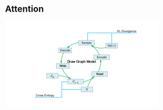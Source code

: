 # Attention 

![Draw](https://github.com/DreamPurchaseZnz/GAN_models/blob/master/Draw/Pic/Draw.png)
